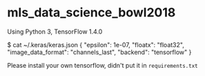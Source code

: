 # mls_data_science_bowl2018

Using Python 3, TensorFlow 1.4.0

$ cat ~/.keras/keras.json
{
    "epsilon": 1e-07, 
    "floatx": "float32", 
    "image_data_format": "channels_last", 
    "backend": "tensorflow"
}

Please install your own tensorflow, didn't put it in `requirements.txt`